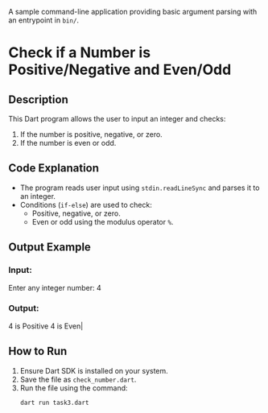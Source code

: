 A sample command-line application providing basic argument parsing with an entrypoint in `bin/`.
# Check if a Number is Positive/Negative and Even/Odd

## Description
This Dart program allows the user to input an integer and checks:
1. If the number is positive, negative, or zero.
2. If the number is even or odd.

## Code Explanation
- The program reads user input using `stdin.readLineSync` and parses it to an integer.
- Conditions (`if-else`) are used to check:
  - Positive, negative, or zero.
  - Even or odd using the modulus operator `%`.

## Output Example
### Input:
Enter any integer number: 4
### Output:
4 is Positive 4 is Even|

## How to Run
1. Ensure Dart SDK is installed on your system.
2. Save the file as `check_number.dart`.
3. Run the file using the command:
   ```bash
   dart run task3.dart
